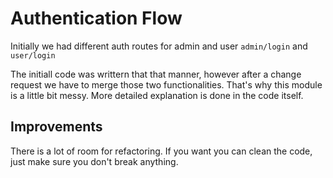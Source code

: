 # Authentication Flow

Initially we had different auth routes for admin and user `admin/login` and `user/login`

The initiall code was writtern that that manner, however after a change request we have to merge those two functionalities. That's why this module is a little bit messy. 
More detailed explanation is done in the code itself. 

## Improvements

There is a lot of room for refactoring. If you want you can clean the code, just make sure you don't break anything. 